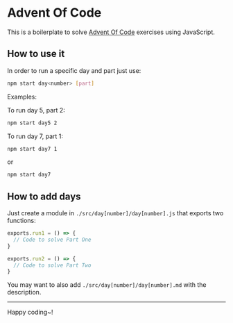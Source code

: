 # Advent Of Code

This is a boilerplate to solve [Advent Of Code](https://adventofcode.com) exercises using JavaScript.

## How to use it

In order to run a specific day and part just use:

```bash
npm start day<number> [part]
```

Examples:

To run day 5, part 2:

```bash
npm start day5 2
```

To run day 7, part 1:

```bash
npm start day7 1
```

or

```bash
npm start day7
```

## How to add days

Just create a module in `./src/day[number]/day[number].js` that exports two functions:

```js
exports.run1 = () => {
  // Code to solve Part One
}

exports.run2 = () => {
  // Code to solve Part Two
}
```

You may want to also add `./src/day[number]/day[number].md` with the description.

---

Happy coding~!
